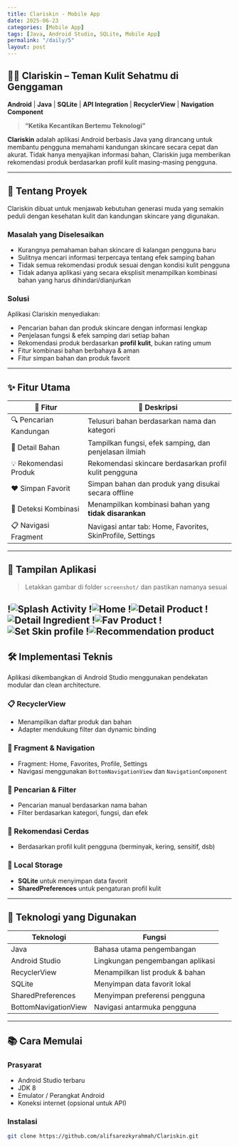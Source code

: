 ```yaml
---
title: Clariskin - Mobile App
date: 2025-06-23
categories: [Mobile App]
tags: [Java, Android Studio, SQLite, Mobile App]
permalink: "/daily/5"
layout: post
---
```


## 💆‍♀️ Clariskin – Teman Kulit Sehatmu di Genggaman

**Android** | **Java** | **SQLite** | **API Integration** | **RecyclerView** | **Navigation Component**

> **“Ketika Kecantikan Bertemu Teknologi”**

**Clariskin** adalah aplikasi Android berbasis Java yang dirancang untuk membantu pengguna memahami kandungan skincare secara cepat dan akurat. Tidak hanya menyajikan informasi bahan, Clariskin juga memberikan rekomendasi produk berdasarkan profil kulit masing-masing pengguna.

---


## 🎯 Tentang Proyek

Clariskin dibuat untuk menjawab kebutuhan generasi muda yang semakin peduli dengan kesehatan kulit dan kandungan skincare yang digunakan.

### Masalah yang Diselesaikan
- Kurangnya pemahaman bahan skincare di kalangan pengguna baru  
- Sulitnya mencari informasi terpercaya tentang efek samping bahan  
- Tidak semua rekomendasi produk sesuai dengan kondisi kulit pengguna  
- Tidak adanya aplikasi yang secara eksplisit menampilkan kombinasi bahan yang harus dihindari/dianjurkan  

### Solusi
Aplikasi Clariskin menyediakan:
- Pencarian bahan dan produk skincare dengan informasi lengkap  
- Penjelasan fungsi & efek samping dari setiap bahan  
- Rekomendasi produk berdasarkan **profil kulit**, bukan rating umum  
- Fitur kombinasi bahan berbahaya & aman  
- Fitur simpan bahan dan produk favorit  

---

## ✨ Fitur Utama

| 🔧 Fitur | 📌 Deskripsi |
|--------|-------------|
| 🔍 Pencarian Kandungan | Telusuri bahan berdasarkan nama dan kategori |
| 📖 Detail Bahan | Tampilkan fungsi, efek samping, dan penjelasan ilmiah |
| 💡 Rekomendasi Produk | Rekomendasi skincare berdasarkan profil kulit pengguna |
| ❤️ Simpan Favorit | Simpan bahan dan produk yang disukai secara offline |
| 🚨 Deteksi Kombinasi | Menampilkan kombinasi bahan yang **tidak disarankan** |
| 📋 Navigasi Fragment | Navigasi antar tab: Home, Favorites, SkinProfile, Settings |

---

## 📱 Tampilan Aplikasi

> Letakkan gambar di folder `screenshot/` dan pastikan namanya sesuai

!![Splash Activity](/assets/images/mobile1.jpeg)
!![Home](/assets/images/mobile2.jpeg)
!![Detail Product](/assets/images/mobile3.jpeg)
!![Detail Ingredient](/assets/images/mobile4.jpeg)
!![Fav Product](/assets/images/mobile5.jpeg)
!![Set Skin profile](/assets/images/mobile6.jpeg)
!![Recommendation product](/assets/images/mobile7.jpeg)
---

## 🛠️ Implementasi Teknis

Aplikasi dikembangkan di Android Studio menggunakan pendekatan modular dan clean architecture.

### 📋 RecyclerView
- Menampilkan daftar produk dan bahan  
- Adapter mendukung filter dan dynamic binding  

### 📂 Fragment & Navigation
- Fragment: Home, Favorites, Profile, Settings  
- Navigasi menggunakan `BottomNavigationView` dan `NavigationComponent`

### 🔎 Pencarian & Filter
- Pencarian manual berdasarkan nama bahan  
- Filter berdasarkan kategori, fungsi, dan efek  

### 🧠 Rekomendasi Cerdas
- Berdasarkan profil kulit pengguna (berminyak, kering, sensitif, dsb)  


### 💾 Local Storage
- **SQLite** untuk menyimpan data favorit  
- **SharedPreferences** untuk pengaturan profil kulit 

---

## 🧱 Teknologi yang Digunakan

| Teknologi | Fungsi |
|----------|--------|
| Java | Bahasa utama pengembangan |
| Android Studio | Lingkungan pengembangan aplikasi |
| RecyclerView | Menampilkan list produk & bahan |
| SQLite | Menyimpan data favorit lokal |
| SharedPreferences | Menyimpan preferensi pengguna |
| BottomNavigationView | Navigasi antarmuka pengguna |

---

## 📚 Cara Memulai

### Prasyarat
- Android Studio terbaru  
- JDK 8  
- Emulator / Perangkat Android  
- Koneksi internet (opsional untuk API)

### Instalasi

```bash
git clone https://github.com/alifsarezkyrahmah/Clariskin.git
```
